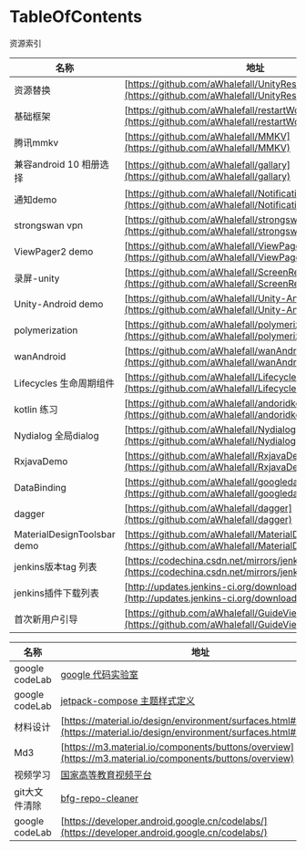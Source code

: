 # TableOfContents
资源索引

| 名称 |地址  | 时间|
|--|--|--|
| 资源替换 | [https://github.com/aWhalefall/UnityResourceReplaceSwing](https://github.com/aWhalefall/UnityResourceReplaceSwing) | |
| 基础框架 | [https://github.com/aWhalefall/restartWorldTrunk](https://github.com/aWhalefall/restartWorldTrunk) | |
| 腾讯mmkv | [https://github.com/aWhalefall/MMKV](https://github.com/aWhalefall/MMKV) | |
| 兼容android 10 相册选择 | [https://github.com/aWhalefall/gallary](https://github.com/aWhalefall/gallary) | |
| 通知demo | [https://github.com/aWhalefall/NotificationExercise](https://github.com/aWhalefall/NotificationExercise) | |
| strongswan vpn | [https://github.com/aWhalefall/strongswan](https://github.com/aWhalefall/strongswan) | |
| ViewPager2 demo | [https://github.com/aWhalefall/ViewPager2Sample-master](https://github.com/aWhalefall/ViewPager2Sample-master) | |
| 录屏-unity | [https://github.com/aWhalefall/ScreenRecorder](https://github.com/aWhalefall/ScreenRecorder) | |
| Unity-Android demo | [https://github.com/aWhalefall/Unity-Android](https://github.com/aWhalefall/Unity-Android) | |
| polymerization | [https://github.com/aWhalefall/polymerization](https://github.com/aWhalefall/polymerization) | |
| wanAndroid | [https://github.com/aWhalefall/wanAndroid](https://github.com/aWhalefall/wanAndroid) | |
| Lifecycles 生命周期组件 | [https://github.com/aWhalefall/Lifecycles](https://github.com/aWhalefall/Lifecycles) | |
| kotlin 练习 | [https://github.com/aWhalefall/andoridkotlin](https://github.com/aWhalefall/andoridkotlin) | |
| Nydialog 全局dialog | [https://github.com/aWhalefall/Nydialog](https://github.com/aWhalefall/Nydialog) | |
| RxjavaDemo | [https://github.com/aWhalefall/RxjavaDemo](https://github.com/aWhalefall/RxjavaDemo) | |
| DataBinding | [https://github.com/aWhalefall/googledatabinding](https://github.com/aWhalefall/googledatabinding) | |
| dagger | [https://github.com/aWhalefall/dagger](https://github.com/aWhalefall/dagger) | |
| MaterialDesignToolsbar demo | [https://github.com/aWhalefall/MaterialDesignToolsbar](https://github.com/aWhalefall/MaterialDesignToolsbar) | |
| jenkins版本tag 列表 | [https://codechina.csdn.net/mirrors/jenkinsci/jenkins/-/tags](https://codechina.csdn.net/mirrors/jenkinsci/jenkins/-/tags) |7/29|
| jenkins插件下载列表 | [http://updates.jenkins-ci.org/download/plugins/](http://updates.jenkins-ci.org/download/plugins/) |7/29 |
|  首次新用户引导|[https://github.com/aWhalefall/GuideView-master](https://github.com/aWhalefall/GuideView-master)|20220801|


| 名称 |地址  | 时间|
|--|--|--|
| google codeLab | [google 代码实验室](https://github.com/googlecodelabs) |3/14 |
| google codeLab | [jetpack-compose 主题样式定义](https://developer.android.google.cn/codelabs/jetpack-compose-theming?hl=zh-cn#2) |3/14 |
|材料设计| [https://material.io/design/environment/surfaces.html#attributes](https://material.io/design/environment/surfaces.html#attributes)|3/14|
|Md3|[https://m3.material.io/components/buttons/overview](https://m3.material.io/components/buttons/overview)|3/14|
|视频学习|[国家高等教育视频平台](https://higher.smartedu.cn/)|4/1|
|git大文件清除|[bfg-repo-cleaner](https://github.com/rtyley/bfg-repo-cleaner)|20220922|
|google codeLab|[https://developer.android.google.cn/codelabs/](https://developer.android.google.cn/codelabs/)|20220925|





  
